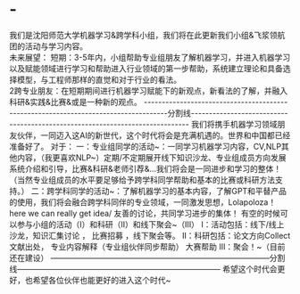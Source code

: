 # -
我们是沈阳师范大学机器学习&amp;跨学科小组，我们将在此更新我们小组&amp;飞浆领航团的活动与学习内容。                               
未来展望：     短期：3-5年内，小组帮助专业组朋友了解机器学习，并进入机器学习以及赋能领域进行学习和帮助进入行业领域的第一步帮助，系统建立理论和具备选择模型，与工程师那样的直觉和对于行业的看法。                                                                  
2跨专业朋友：在短期期间进行机器学习赋能下的新观点，新看法的了解，并融入科研&amp;实践&amp;比赛&amp;或是一种新的观点。
------------------------------------------------------------------------------------分割线-----------------------------------------------------------------------------
我们将携手机器学习领域朋友伙伴，一同迈入这AI的新世代，这个时代将会是充满机遇的。世界和中国都已经准备好了。
对于：
一：专业组同学的活动~：一同学习机器学习内容，CV,NLP其他内容，（我更喜欢NLP~）定期/不定期展开线下知识沙龙、专业组成员方向发展系统介绍和引导，比赛&科研&老师引荐&...我们将会是一同进步和学习的整体！（当然专业组成员的水平要足够给予跨学科同学帮助和基本的比赛或科研方法支持。）
二：跨学科同学的活动~：了解机器学习的基本内容，了解GPT和平替产品的使用，我们将会融合跨学科同伴的专业领域，一同激发思想，Lolapoloza！here we can really get idea/ 友善的讨论，共同学习进步的集体！
有空的时候可以参与小组的活动（Ⅰ）和科研（Ⅱ）和线下聚会~（Ⅲ）
Ⅰ：活动包括：线下/线上沙龙，知识汇集讨论  ， 比赛招募    ，线下聚会等。
Ⅱ：科研包括：论文方向Collect 文献出处， 专业内容解释（专业组伙伴同步帮助） 大赛帮助
Ⅲ：聚会！~（目前还在建设）
————————————————————————————分割线——————————————————————————
希望这个时代会更好，也希望各位伙伴也能更好的进入这个时代~
